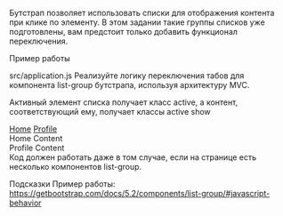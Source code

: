 Бутстрап позволяет использовать списки для отображения контента при клике по элементу. В этом задании такие группы списков уже подготовлены, вам предстоит только добавить функционал переключения.

Пример работы

src/application.js
Реализуйте логику переключения табов для компонента list-group бутстрапа, используя архитектуру MVC.

Активный элемент списка получает класс active, а контент, соответствующий ему, получает классы active show

<div class="row">
  <div class="col-4">
    <div class="list-group" id="list-tab" role="tablist">
      <a class="list-group-item list-group-item-action active" id="list-home-list" data-bs-toggle="list" href="#list-home" role="tab" aria-controls="list-home">Home</a>
      <a class="list-group-item list-group-item-action" id="list-profile-list" data-bs-toggle="list" href="#list-profile" role="tab" aria-controls="list-profile">Profile</a>
    </div>
  </div>
  <div class="col-8">
    <div class="tab-content" id="nav-tabContent">
      <div class="tab-pane fade show active" id="list-home" role="tabpanel" aria-labelledby="list-home-list">Home Content</div>
      <div class="tab-pane fade" id="list-profile" role="tabpanel" aria-labelledby="list-profile-list">Profile Content</div>
    </div>
  </div>
</div>
Код должен работать даже в том случае, если на странице есть несколько компонентов list-group.

Подсказки
Пример работы: https://getbootstrap.com/docs/5.2/components/list-group/#javascript-behavior